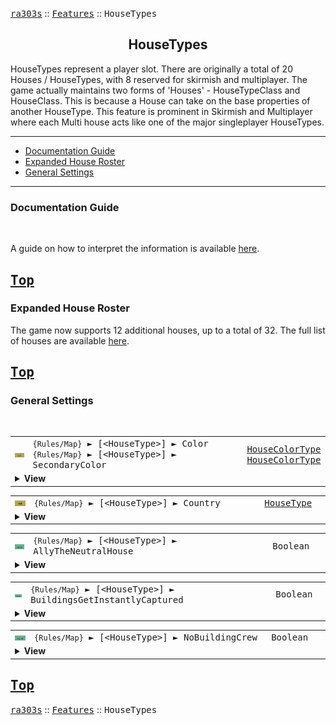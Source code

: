 <a href="../README.md"><kbd>ra303s</kbd></a> :: <a href="./features.md"><kbd>Features</kbd></a> :: <kbd><kbd>HouseTypes</kbd></kbd><br>
<h2 align="center">HouseTypes</h2>

HouseTypes represent a player slot. There are originally a total of 20 Houses / HouseTypes, with 8 reserved for skirmish and multiplayer.
The game actually maintains two forms of 'Houses' - HouseTypeClass and HouseClass. This is because a House can take on the base properties of another HouseType. This feature is prominent in Skirmish and Multiplayer where each Multi house acts like one of the major singleplayer HouseTypes.

-------

 - [Documentation Guide](#documentation-guide)
 - [Expanded House Roster](#expanded-house-roster) 
 - [General Settings](#general-settings) 


-------
### Documentation Guide
<br>

A guide on how to interpret the information is available [here](./dockeys.md).


<a href="#housetypes"><kbd>Top</kbd></a><br>
-------
### Expanded House Roster

The game now supports 12 additional houses, up to a total of 32.
The full list of houses are available <a href="./defines.md#housetypes">here</a>.


<a href="#housetypes"><kbd>Top</kbd></a><br>
-------
### General Settings
<br>

<table><tr><td width="50"><a href="#"><img title="Exposed Reference" src="./img/30x15/ref.png"></a></td><td width="842"><samp>
<code>{Rules/Map}</code> ► [&lt;HouseType&gt;]  ► Color
<code>{Rules/Map}</code> ► [&lt;HouseType&gt;]  ► SecondaryColor
</samp></td><td width="120"><samp><a href="./defines.md#housecolortypes">HouseColorType</a><br><a href="./defines.md#housecolortypes">HouseColorType</a></samp></td></tr><tr><td colspan="3"><details><summary><b>View</b></summary>
 
```Exposed HouseClass->RemapColor```

Determines the color of units and structures representing the house. `Color` is used for units, and `SecondaryColor` is used for buildings, the Ore Truck, and the MCV.

If `SecondaryColor` is not specified, `Color` is used for both colorizations. If both are not specified, defaults to the default colors used by `Country`.
</details></td></tr></table>


<table><tr><td width="50"><a href="#"><img title="Exposed Reference" src="./img/30x15/ref.png"></a></td><td width="842"><samp>
<code>{Rules/Map}</code> ► [&lt;HouseType&gt;]  ► Country
</samp></td><td width="120"><samp><a href="./defines.md#housetypes">HouseType</a></samp></td></tr><tr><td colspan="3"><details><summary><b>View</b></summary>
 
```Exposed HouseClass->ActLike```

Overrides the housetype this house represents, in the same way countries are written for skirmish. This allows multiple slots to act like the USSR country.

In Singleplayer, when playing as a country greated than the norm of 9 ('Special'), certain functions (such as the radar logo) will default to Allied versions.
</details></td></tr></table>


<table><tr><td width="50"><a href="#"><img title="New logic" src="./img/30x15/new.png"></a></td><td width="842"><samp>
<code>{Rules/Map}</code> ► [&lt;HouseType&gt;]  ► AllyTheNeutralHouse
</samp></td><td width="120"><samp>Boolean</samp></td></tr><tr><td colspan="3"><details><summary><b>View</b></summary>
 
```New Logic```

By default, all houses will ally the 'Neutral' house, regardless of `Allies` settings.

Added a new AllyTheNeutralHouse= (yes/no) keyword under the house specific section of a map INI. This allows you to disable the hard-coded logic for a house to ally the neutral house.

An example:

```ini
[USSR]
AllyTheNeutralHouse=no  ; Don't ally the Neutral house
```
</details></td></tr></table>


<table><tr><td width="50"><a href="#"><img title="New logic" src="./img/30x15/new.png"></a></td><td width="842"><samp>
<code>{Rules/Map}</code> ► [&lt;HouseType&gt;]  ► BuildingsGetInstantlyCaptured
</samp></td><td width="120"><samp>Boolean</samp></td></tr><tr><td colspan="3"><details><summary><b>View</b></summary>
 
```New Logic```

By default, engineers perform partial damage to buildings until a capture threshold is reached. While this can be changed in Rules, this option allows customization per house instead of globally.

```ini
[BadGuy]
BuildingsGetInstantlyCaptured=yes
```
</details></td></tr></table>


<table><tr><td width="50"><a href="#"><img title="New logic" src="./img/30x15/new.png"></a></td><td width="842"><samp>
<code>{Rules/Map}</code> ► [&lt;HouseType&gt;]  ► NoBuildingCrew
</samp></td><td width="120"><samp>Boolean</samp></td></tr><tr><td colspan="3"><details><summary><b>View</b></summary>
 
```New Logic```

By default, all houses will ally the 'Neutral' house, regardless of `Allies` settings.

When set to true, no infantry will spawn from destroyed buildings owned by this house.

```ini
[BadGuy]
NoBuildingCrew=yes
```
</details></td></tr></table>


<a href="#housetypes"><kbd>Top</kbd></a><br>
-------
<a href="../README.md"><kbd>ra303s</kbd></a> :: <a href="./features.md"><kbd>Features</kbd></a> :: <kbd><kbd>HouseTypes</kbd></kbd><br>

